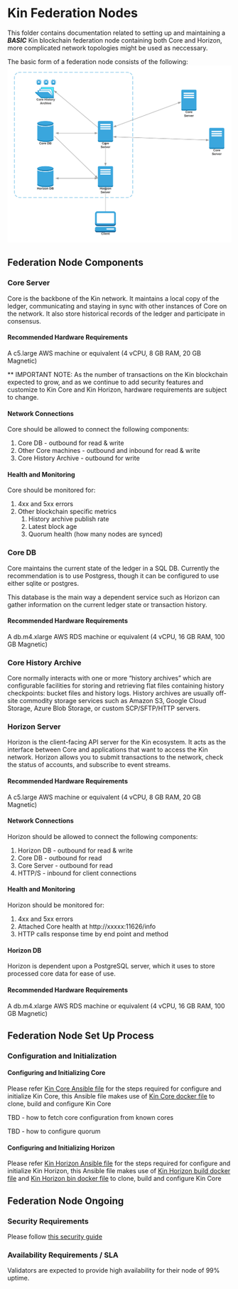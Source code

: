 # Kin Federation Nodes

This folder contains documentation related to setting up and maintaining a ***BASIC*** Kin blockchain federation node containing both Core and Horizon, more complicated network topologies might be used as neccessary.

The basic form of a federation node consists of the following:
![Kin Federation Node](Kin-node-diagram.png)

## Federation Node Components

### Core Server 

Core is the backbone of the Kin network. It maintains a local copy of the ledger, communicating and staying in sync with other instances of Core on the network. It also store historical records of the ledger and participate in consensus.

#### Recommended Hardware Requirements

A c5.large AWS machine or equivalent (4 vCPU, 8 GB RAM, 20 GB Magnetic)

** IMPORTANT NOTE: As the number of transactions on the Kin blockchain expected to grow, and as we continue to add security features and customize to Kin Core and Kin Horizon, hardware requirements are subject to change.

#### Network Connections

Core should be allowed to connect the following components:
1. Core DB - outbound for read & write
1. Other Core machines - outbound and inbound for read & write
1. Core History Archive - outbound for write

#### Health and Monitoring

Core should be monitored for:
1. 4xx and 5xx errors
1. Other blockchain specific metrics
    1. History archive publish rate
    1. Latest block age
    1. Quorum health (how many nodes are synced)


### Core DB

Core maintains the current state of the ledger in a SQL DB. Currently the recommendation is to use Postgress, though it can be configured to use either sqlite or postgres.

This database is the main way a dependent service such as Horizon can gather information on the current ledger state or transaction history.

#### Recommended Hardware Requirements

A db.m4.xlarge AWS RDS machine or equivalent (4 vCPU, 16 GB RAM, 100 GB Magnetic)

### Core History Archive

Core normally interacts with one or more “history archives” which are configurable facilities for storing and retrieving flat files containing history checkpoints: bucket files and history logs. History archives are usually off-site commodity storage services such as Amazon S3, Google Cloud Storage, Azure Blob Storage, or custom SCP/SFTP/HTTP servers.


### Horizon Server

Horizon is the client-facing API server for the Kin ecosystem. It acts as the interface between Core and applications that want to access the Kin network. Horizon allows you to submit transactions to the network, check the status of accounts, and subscribe to event streams.

#### Recommended Hardware Requirements

A c5.large AWS machine or equivalent (4 vCPU, 8 GB RAM, 20 GB Magnetic)

#### Network Connections

Horizon should be allowed to connect the following components:
1. Horizon DB - outbound for read & write
1. Core DB - outbound for read
1. Core Server - outbound for read
1. HTTP/S - inbound for client connections

#### Health and Monitoring

Horizon should be monitored for:
1. 4xx and 5xx errors
1. Attached Core health at http://xxxxx:11626/info
1. HTTP calls response time by end point and method

#### Horizon DB

Horizon is dependent upon a PostgreSQL server, which it uses to store processed core data for ease of use.

#### Recommended Hardware Requirements

A db.m4.xlarge AWS RDS machine or equivalent (4 vCPU, 16 GB RAM, 100 GB Magnetic)


## Federation Node Set Up Process

### Configuration and Initialization

#### Configuring and Initializing Core

Please refer [Kin Core Ansible file](../deploy/ansible/playbooks/roles/stellar-core/tasks/main.yml) for the steps required for configure and initialize Kin Core, this Ansible file makes use of [Kin Core docker file](../images/dockerfiles/Dockerfile.stellar-core) to clone, build and configure Kin Core

TBD - how to fetch core configuration from known cores

TBD - how to configure quorum

#### Configuring and Initializing Horizon

Please refer [Kin Horizon Ansible file](../deploy/ansible/playbooks/roles/horizon-start/tasks/main.yml) for the steps required for configure and initialize Kin Horizon, this Ansible file makes use of [Kin Horizon build docker file](../images/dockerfiles/Dockerfile.horizon-build) and [Kin Horizon bin docker file](../images/dockerfiles/Dockerfile.horizon-bin) to clone, build and configure Kin Core


## Federation Node Ongoing

### Security Requirements

Please follow [this security guide](../SECURITY.md)

### Availability Requirements / SLA

Validators are expected to provide high availability for their node of 99% uptime.